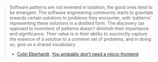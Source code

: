 > Software patterns are not invented in isolation, the good ones tend to be emergent.
> The software engineering community starts to gravitate towards certain solutions to
> problems they encounter, with ‘patterns’ representing these solutions in a distilled form.
> The discovery (as opposed to invention) of patterns doesn’t diminish their importance and
> significance. Their value is in their ability to succinctly capture the essence of a
> solution to a common set of problems, and in doing so, give us a shared vocabulary.
> 
> - [Colin Eberhardt](https://blog.scottlogic.com/ceberhardt/),
> [You probably don’t need a micro-frontend](https://blog.scottlogic.com/2021/02/17/probably-dont-need-microfrontends.html)
